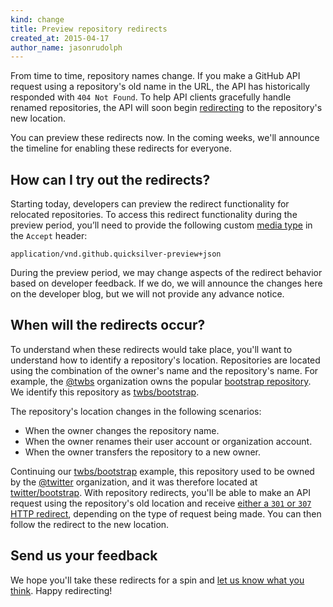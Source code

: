 ```yaml
---
kind: change
title: Preview repository redirects
created_at: 2015-04-17
author_name: jasonrudolph
---
```


From time to time, repository names change. If you make a GitHub API request using a repository's old name in the URL, the API has historically responded with `404 Not Found`. To help API clients gracefully handle renamed repositories, the API will soon begin [redirecting][redirects] to the repository's new location.

You can preview these redirects now. In the coming weeks, we'll announce the timeline for enabling these redirects for everyone.

## How can I try out the redirects?

Starting today, developers can preview the redirect functionality for relocated repositories. To access this redirect functionality during the preview period, you’ll need to provide the following custom [media type][] in the `Accept` header:

    application/vnd.github.quicksilver-preview+json

During the preview period, we may change aspects of the redirect behavior based on developer feedback. If we do, we will announce the changes here on the developer blog, but we will not provide any advance notice.

## When will the redirects occur?

To understand when these redirects would take place, you'll want to understand how to identify a repository's location. Repositories are located using the combination of the owner's name and the repository's name. For example, the [@twbs][] organization owns the popular [bootstrap repository](https://github.com/twbs/bootstrap). We identify this repository as [twbs/bootstrap](https://github.com/twbs/bootstrap).

The repository's location changes in the following scenarios:

- When the owner changes the repository name.
- When the owner renames their user account or organization account.
- When the owner transfers the repository to a new owner.

Continuing our [twbs/bootstrap](https://github.com/twbs/bootstrap) example, this repository used to be owned by the [@twitter][] organization, and it was therefore located at [twitter/bootstrap](https://github.com/twitter/bootstrap). With repository redirects, you'll be able to make an API request using the repository's old location and receive [either a `301` or `307` HTTP redirect][redirects], depending on the type of request being made. You can then follow the redirect to the new location.

## Send us your feedback

We hope you'll take these redirects for a spin and [let us know what you think][contact]. Happy redirecting!

[@twbs]: https://github.com/twbs
[@twitter]:  https://github.com/twitter
[contact]: https://github.com/contact?form%5Bsubject%5D=API+Repository+Redirects
[media type]: /v3/media/
[redirects]: /v3/#http-redirects
